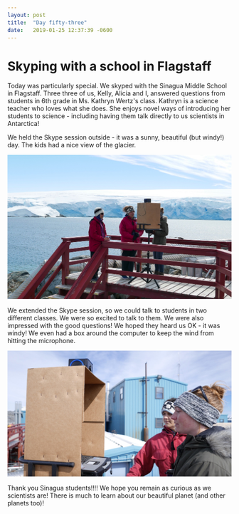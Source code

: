 ```yaml
---
layout: post
title:  "Day fifty-three"
date:   2019-01-25 12:37:39 -0600
---
```

# Skyping with a school in Flagstaff
Today was particularly special. We skyped with the Sinagua Middle School in Flagstaff. Three three of us, Kelly, Alicia and I, answered questions from students in 6th grade in Ms. Kathryn Wertz's class. Kathryn is a science teacher who loves what she does. She enjoys novel ways of introducing her students to science - including having them talk directly to us scientists in Antarctica! 

We held the Skype session outside - it was a sunny, beautiful (but windy!) day. The kids had a nice view of the glacier. 

![View of glacier for the students](/assets/blog_photos/190125/Skype_Sinagua_1.jpg)

We extended the Skype session, so we could talk to students in two different classes. We were so excited to talk to them. We were also impressed with the good questions! We hoped they heard us OK - it was windy! We even had a box around the computer to keep the wind from hitting the microphone.

![Talking into a box](/assets/blog_photos/190125/Skype_Sinagua_2.jpg)

Thank you Sinagua students!!!! We hope you remain as curious as we scientists are! There is much to learn about our beautiful planet (and other planets too)!
